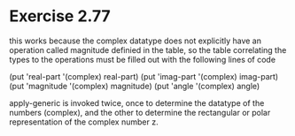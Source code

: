 # Exercise 2.77

this works because the complex datatype does not explicitly have an operation
called magnitude definied in the table, so the table correlating the types to
the operations must be filled out with the following lines of code

(put 'real-part '(complex) real-part)
(put 'imag-part '(complex) imag-part)
(put 'magnitude '(complex) magnitude)
(put 'angle '(complex) angle)

apply-generic is invoked twice, once to determine the datatype of the numbers
(complex), and the other to determine the rectangular or polar representation
of the complex number z.